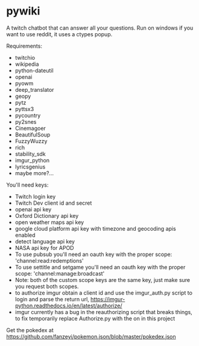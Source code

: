 # pywiki
A twitch chatbot that can answer all your questions.
Run on windows if you want to use reddit, it uses a ctypes popup.

Requirements:
- twitchio
- wikipedia
- python-dateutil
- openai
- pyowm
- deep_translator
- geopy
- pytz
- pyttsx3
- pycountry
- py2snes
- Cinemagoer
- BeautifulSoup
- FuzzyWuzzy
- rich
- stability_sdk
- imgur_python
- lyricsgenius
- maybe more?...

You'll need keys:
- Twitch login key
- Twitch Dev client id and secret
- openai api key
- Oxford Dictionary api key
- open weather maps api key
- google cloud platform api key with timezone and geocoding apis enabled
- detect language api key
- NASA api key for APOD
- To use pubsub you'll need an oauth key with the proper scope: 'channel:read:redemptions'
- To use settitle and setgame you'll need an oauth key with the proper scope: 'channel:manage:broadcast'
- Note: both of the custom scope keys are the same key, just make sure you request both scopes.
- to authorize imgur obtain a client id and use the imgur_auth.py script to login and parse the return url, https://imgur-python.readthedocs.io/en/latest/authorize/
- imgur currently has a bug in the reauthorizing script that breaks things, to fix temporarily replace Authorize.py with the on in this project 

Get the pokedex at https://github.com/fanzeyi/pokemon.json/blob/master/pokedex.json
